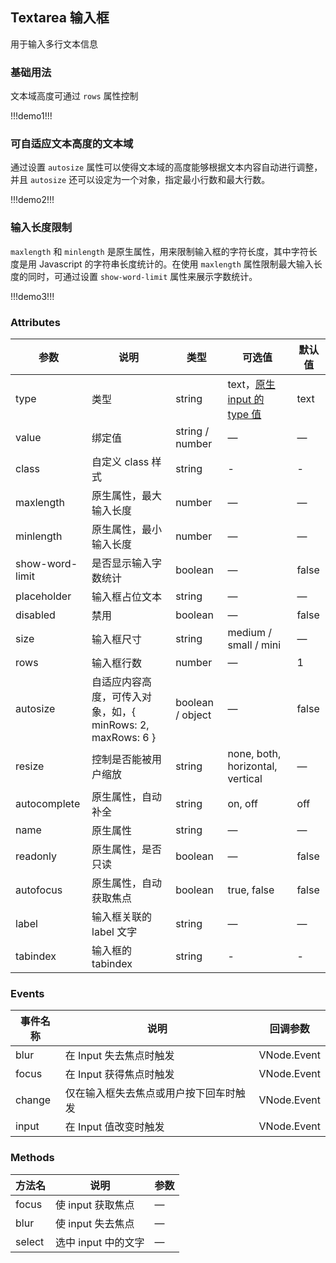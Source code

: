 ## Textarea 输入框

用于输入多行文本信息

### 基础用法

文本域高度可通过 `rows` 属性控制

!!!demo1!!!

### 可自适应文本高度的文本域

通过设置 `autosize` 属性可以使得文本域的高度能够根据文本内容自动进行调整，并且 `autosize` 还可以设定为一个对象，指定最小行数和最大行数。

!!!demo2!!!

### 输入长度限制

`maxlength` 和 `minlength` 是原生属性，用来限制输入框的字符长度，其中字符长度是用 Javascript 的字符串长度统计的。在使用 `maxlength` 属性限制最大输入长度的同时，可通过设置 `show-word-limit` 属性来展示字数统计。

!!!demo3!!!

### Attributes

| 参数            | 说明                                                       | 类型             | 可选值                                                                                                                | 默认值 |
| --------------- | ---------------------------------------------------------- | ---------------- | --------------------------------------------------------------------------------------------------------------------- | ------ |
| type            | 类型                                                       | string           | text，[原生 input 的 type 值](https://developer.mozilla.org/en-US/docs/Web/HTML/Element/input#Form_%3Cinput%3E_types) | text   |
| value           | 绑定值                                                     | string / number  | —                                                                                                                     | —      |
| class           | 自定义 class 样式                                          | string           | -                                                                                                                     | -      |
| maxlength       | 原生属性，最大输入长度                                     | number           | —                                                                                                                     | —      |
| minlength       | 原生属性，最小输入长度                                     | number           | —                                                                                                                     | —      |
| show-word-limit | 是否显示输入字数统计                                       | boolean          | —                                                                                                                     | false  |
| placeholder     | 输入框占位文本                                             | string           | —                                                                                                                     | —      |
| disabled        | 禁用                                                       | boolean          | —                                                                                                                     | false  |
| size            | 输入框尺寸                                                 | string           | medium / small / mini                                                                                                 | —      |
| rows            | 输入框行数                                                 | number           | —                                                                                                                     | 1      |
| autosize        | 自适应内容高度，可传入对象，如，{ minRows: 2, maxRows: 6 } | boolean / object | —                                                                                                                     | false  |
| resize          | 控制是否能被用户缩放                                       | string           | none, both, horizontal, vertical                                                                                      | —      |
| autocomplete    | 原生属性，自动补全                                         | string           | on, off                                                                                                               | off    |
| name            | 原生属性                                                   | string           | —                                                                                                                     | —      |
| readonly        | 原生属性，是否只读                                         | boolean          | —                                                                                                                     | false  |
| autofocus       | 原生属性，自动获取焦点                                     | boolean          | true, false                                                                                                           | false  |
| label           | 输入框关联的 label 文字                                    | string           | —                                                                                                                     | —      |
| tabindex        | 输入框的 tabindex                                          | string           | -                                                                                                                     | -      |

### Events

| 事件名称 | 说明                                   | 回调参数    |
| -------- | -------------------------------------- | ----------- |
| blur     | 在 Input 失去焦点时触发                | VNode.Event |
| focus    | 在 Input 获得焦点时触发                | VNode.Event |
| change   | 仅在输入框失去焦点或用户按下回车时触发 | VNode.Event |
| input    | 在 Input 值改变时触发                  | VNode.Event |

### Methods

| 方法名 | 说明                | 参数 |
| ------ | ------------------- | ---- |
| focus  | 使 input 获取焦点   | —    |
| blur   | 使 input 失去焦点   | —    |
| select | 选中 input 中的文字 | —    |
